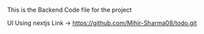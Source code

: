 This is the Backend Code file for the project 

UI Using nextjs 
Link -> https://github.com/Mihir-Sharma08/todo.git
